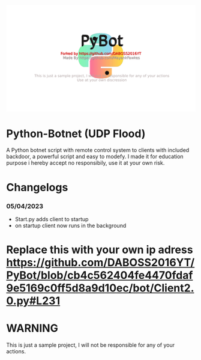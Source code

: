 <p align="center">
  <img src="https://github.com/DABOSS2016YT/PyBot/blob/master/banner.png">
</p>

# Python-Botnet (UDP Flood)

A Python botnet script with remote control system to clients with included backdoor, a powerful script and easy to modefy. I made it for education purpose i hereby accept no responsibily, use it at your own risk.


# Changelogs
### 05/04/2023
* Start.py adds client to startup
* on startup client now runs in the background

# Replace this with your own ip adress https://github.com/DABOSS2016YT/PyBot/blob/cb4c562404fe4470fdaf9e5169c0ff5d8a9d10ec/bot/Client2.0.py#L231

# WARNING
This is just a sample project, I will not be responsible for any of your actions.
